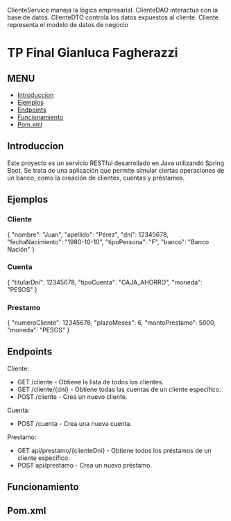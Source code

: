 ClienteService maneja la lógica empresarial.
ClienteDAO interactúa con la base de datos.
ClienteDTO controla los datos expuestos al cliente.
Cliente representa el modelo de datos de negocio

# TP Final Gianluca Fagherazzi


## MENU
- [Introduccion](#Introduccion)
- [Ejemplos](#Ejemplos)
- [Endpoints](#Endpoints)
- [Funcionamiento](#Funcionamiento)
- [Pom.xml](#Pom.xml)

## Introduccion
Este proyecto es un servicio RESTful desarrollado en Java utilizando Spring Boot. Se trata de una aplicación que permite simular ciertas operaciones de un banco, como la creación de clientes, cuentas y préstamos.


## Ejemplos
### Cliente
{
    "nombre": "Juan",
    "apellido": "Pérez",
    "dni": 12345678,
    "fechaNacimiento": "1980-10-10",
    "tipoPersona": "F",
    "banco": "Banco Nación"
}

### Cuenta
{
    "titularDni": 12345678,
    "tipoCuenta": "CAJA_AHORRO",
    "moneda": "PESOS"
}

### Prestamo
{
    "numeroCliente": 12345678,
    "plazoMeses": 6,
    "montoPrestamo": 5000,
    "moneda": "PESOS"
}


## Endpoints
Cliente: 
* GET /cliente - Obtiene la lista de todos los clientes.
* GET /cliente/{dni} - Obtiene todas las cuentas de un cliente específico.
* POST /cliente - Crea un nuevo cliente.

Cuenta:
* POST /cuenta - Crea una nueva cuenta.

Prestamo:
* GET api/prestamo/{clienteDni} - Obtiene todos los préstamos de un cliente específico.
* POST api/prestamo - Crea un nuevo préstamo.


## Funcionamiento



## Pom.xml


